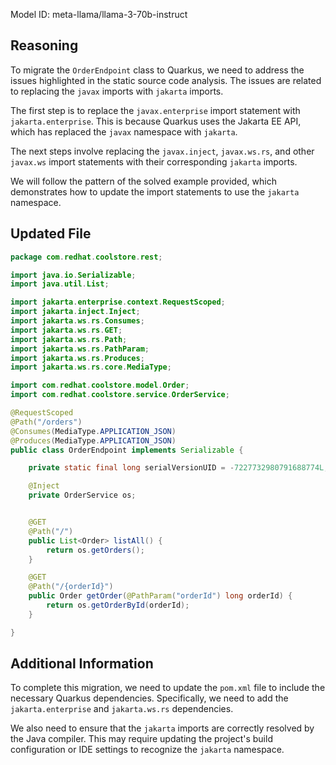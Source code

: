 Model ID: meta-llama/llama-3-70b-instruct
## Reasoning

To migrate the `OrderEndpoint` class to Quarkus, we need to address the issues highlighted in the static source code analysis. The issues are related to replacing the `javax` imports with `jakarta` imports.

The first step is to replace the `javax.enterprise` import statement with `jakarta.enterprise`. This is because Quarkus uses the Jakarta EE API, which has replaced the `javax` namespace with `jakarta`.

The next steps involve replacing the `javax.inject`, `javax.ws.rs`, and other `javax.ws` import statements with their corresponding `jakarta` imports.

We will follow the pattern of the solved example provided, which demonstrates how to update the import statements to use the `jakarta` namespace.

## Updated File

```java
package com.redhat.coolstore.rest;

import java.io.Serializable;
import java.util.List;

import jakarta.enterprise.context.RequestScoped;
import jakarta.inject.Inject;
import jakarta.ws.rs.Consumes;
import jakarta.ws.rs.GET;
import jakarta.ws.rs.Path;
import jakarta.ws.rs.PathParam;
import jakarta.ws.rs.Produces;
import jakarta.ws.rs.core.MediaType;

import com.redhat.coolstore.model.Order;
import com.redhat.coolstore.service.OrderService;

@RequestScoped
@Path("/orders")
@Consumes(MediaType.APPLICATION_JSON)
@Produces(MediaType.APPLICATION_JSON)
public class OrderEndpoint implements Serializable {

    private static final long serialVersionUID = -7227732980791688774L;

    @Inject
    private OrderService os;


    @GET
    @Path("/")
    public List<Order> listAll() {
        return os.getOrders();
    }

    @GET
    @Path("/{orderId}")
    public Order getOrder(@PathParam("orderId") long orderId) {
        return os.getOrderById(orderId);
    }

}
```

## Additional Information

To complete this migration, we need to update the `pom.xml` file to include the necessary Quarkus dependencies. Specifically, we need to add the `jakarta.enterprise` and `jakarta.ws.rs` dependencies.

We also need to ensure that the `jakarta` imports are correctly resolved by the Java compiler. This may require updating the project's build configuration or IDE settings to recognize the `jakarta` namespace.